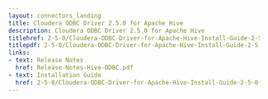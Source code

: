 ```yaml
---
layout: connectors_landing
title: Cloudera ODBC Driver 2.5.0 for Apache Hive
description: Cloudera ODBC Driver 2.5.0 for Apache Hive
titlehref: 2-5-0/Cloudera-ODBC-Driver-for-Apache-Hive-Install-Guide-2-5-0.pdf
titlepdf: 2-5-0/Cloudera-ODBC-Driver-for-Apache-Hive-Install-Guide-2-5-0.pdf
links:
- text: Release Notes
  href: Release-Notes-Hive-ODBC.pdf
- text: Installation Guide
  href: 2-5-0/Cloudera-ODBC-Driver-for-Apache-Hive-Install-Guide-2-5-0.pdf
---
```

